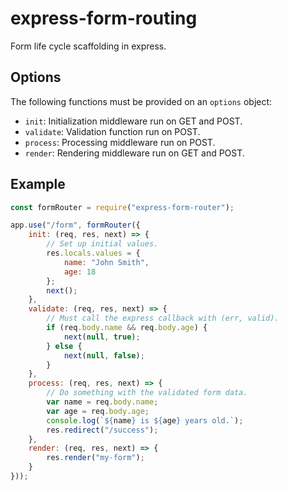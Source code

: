 # express-form-routing
Form life cycle scaffolding in express.

## Options
The following functions must be provided on an `options` object:
* `init`: Initialization middleware run on GET and POST.
* `validate`: Validation function run on POST.
* `process`: Processing middleware run on POST.
* `render`: Rendering middleware run on GET and POST.

## Example
```javascript
const formRouter = require("express-form-router");

app.use("/form", formRouter({
    init: (req, res, next) => {
        // Set up initial values.
        res.locals.values = {
            name: "John Smith",
            age: 18
        };
        next();
    },
    validate: (req, res, next) => {
        // Must call the express callback with (err, valid).
        if (req.body.name && req.body.age) {
            next(null, true);
        } else {
            next(null, false);
        }
    },
    process: (req, res, next) => {
        // Do something with the validated form data.
        var name = req.body.name;
        var age = req.body.age;
        console.log(`${name} is ${age} years old.`);
        res.redirect("/success");
    },
    render: (req, res, next) => {
        res.render("my-form");
    }
}));
```